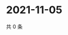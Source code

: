# 2021-11-05

共 0 条

<!-- BEGIN WEIBO -->
<!-- 最后更新时间 Fri Nov 05 2021 01:19:38 GMT+0800 (China Standard Time) -->

<!-- END WEIBO -->
